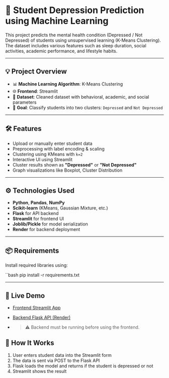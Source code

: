 # 🧠 Student Depression Prediction using Machine Learning

This project predicts the mental health condition (Depressed / Not Depressed) of students using unsupervised learning (K-Means Clustering). The dataset includes various features such as sleep duration, social activities, academic performance, and lifestyle habits.

---

## 💡 Project Overview

- 📊 **Machine Learning Algorithm**: K-Means Clustering
- 🌐 **Frontend**: Streamlit
- 📁 **Dataset**: Cleaned dataset with behavioral, academic, and social parameters
- 🎯 **Goal**: Classify students into two clusters: `Depressed` and `Not Depressed`

---

## 🛠 Features

- Upload or manually enter student data
- Preprocessing with label encoding & scaling
- Clustering using KMeans with `k=2`
- Interactive UI using Streamlit
- Cluster results shown as **"Depressed"** or **"Not Depressed"**
- Graph visualizations like Boxplot, Cluster Distribution

---

## ⚙️ Technologies Used

- **Python**, **Pandas**, **NumPy**
- **Scikit-learn** (KMeans, Gaussian Mixture, etc.)
- **Flask** for API backend
- **Streamlit** for frontend UI
- **Joblib/Pickle** for model serialization
- **Render** for backend deployment

---
## 📦 Requirements

Install required libraries using:

``bash
pip install -r requirements.txt

---

## 🔗 Live Demo
- [Frontend Streamlit App](https://student-depression-predictor-clustering.streamlit.app/)
- [Backend Flask API (Render)](https://student-depression-predictor-6hk7.onrender.com/)

- > ⚠️ Backend must be running before using the frontend.

## 📌 How It Works
1. User enters student data into the Streamlit form
2. The data is sent via POST to the Flask API
3. Flask loads the model and returns if the student is depressed or not
4. Streamlit shows the result

